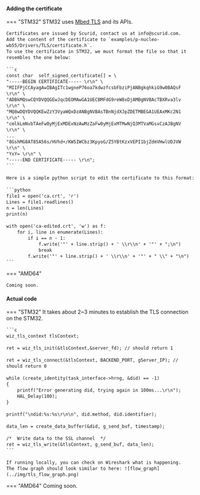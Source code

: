 #### Adding the certificate

=== "STM32"
    STM32 uses [Mbed TLS](https://github.com/Mbed-TLS/mbedtls) and its APIs.

    Certificates are issued by Scurid, contact us at info@scurid.com.
    Add the content of the certificate to `examples/p-nucleo-wb55/Drivers/TLS/certificate.h`.
    To use the certificate in STM32, we must format the file so that it resembles the one below:

    ```c
    const char	self_signed_certificate[] =	\
    "-----BEGIN CERTIFICATE----- \r\n" \
    "MIIFPjCCAyagAwIBAgITc1wgneP76oa7kdwzfcsbFbziPjANBgkqhkiG9w0BAQsF \r\n" \
    "ADBkMQswCQYDVQQGEwJqcDEOMAwGA1UECBMFdG9reW8xDjAMBgNVBAcTBXRva3lv \r\n" \
    "MQ8wDQYDVQQKEwZzY3VyaWQxDzANBgNVBAsTBnNjdXJpZDETMBEGA1UEAxMKc2N1 \r\n" \
    "cmlkLmNvbTAeFw0yMjExMDExNzAwMzZaFw0yMjExMTMwNjQ3MTVaMGsxCzAJBgNV \r\n" \
    ...
    "8GshMG8AT85A56s/HVhd+/KW5IWCbz3KpyoG/Z5YBtKzxVEPI1bjZdmVHwlUDJVW \r\n" \
    "YxY= \r\n" \
    "-----END CERTIFICATE----- \r\n";
    ```

    Here is a simple python script to edit the certificate to this format:

    ```python
    file1 = open('ca.crt', 'r')
    Lines = file1.readlines()
    n = len(Lines)
    print(n)
    
    with open('ca-edited.crt', 'w') as f:
        for i, line in enumerate(Lines):
            if i == n - 1:
                f.write('"' + line.strip() + ' \\r\\n' + '"' + ";\n")
                break
            f.write('"' + line.strip() + ' \\r\\n' + '"' + " \\" + "\n")
    ```

=== "AMD64"

    Coming soon.

#### Actual code


=== "STM32"
    It takes about 2~3 minutes to establish the TLS connection on the STM32.

    ```c
    wiz_tls_context tlsContext;

	ret = wiz_tls_init(&tlsContext,&server_fd); // should return 1

	ret = wiz_tls_connect(&tlsContext, BACKEND_PORT, gServer_IP); // should return 0

    while (create_identity(task_interface->hrng, &did) == -1)
    {
        printf("Error generating did, trying again in 100ms...\r\n");
        HAL_Delay(100);
    }

    printf("\ndid:%s:%s\r\n\n", did.method, did.identifier);

    data_len = create_data_buffer(&did, g_send_buf, timestamp);

    /*  Write data to the SSL channel  */
    ret = wiz_tls_write(&tlsContext, g_send_buf, data_len);
    ```

    If running locally, you can check on Wireshark what is happening.
    The flow graph should look similar to here: ![flow_graph](../img/tls_flow_graph.png)

=== "AMD64"
    Coming soon.
